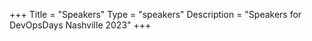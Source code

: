 +++
Title = "Speakers"
Type = "speakers"
Description = "Speakers for DevOpsDays Nashville 2023"
+++

<!-- <div class="row">
    <script type="text/javascript" src="https://sessionize.com/api/v2/auaql105/view/SpeakerWall"></script>
</div> -->